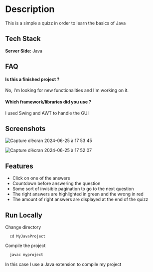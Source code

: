 
# Description

This is a simple a quizz in order to learn the basics of Java
## Tech Stack


**Server Side:** Java







## FAQ

#### Is this a finished project ?

No, I'm looking for new functionalities and I'm working on it.


#### Which framework/libraries did you use ? 

I used Swing and AWT to handle the GUI 






## Screenshots



![Capture d’écran 2024-06-25 à 17 53 45](https://github.com/alexisr91/Quizz-game/assets/160608635/915bf10f-d105-4a3c-8e7b-edbc4e49736d)

![Capture d’écran 2024-06-25 à 17 52 07](https://github.com/alexisr91/Quizz-game/assets/160608635/57794633-4ba7-45a6-be1e-c8ca369fdc1f)
## Features

- Click on one of the answers
- Countdown before answering the question
- Some sort of invisible pagination to go to the next question
- The right answers are highlighted in green and the wrong in red
- The amount of right answers are displayed at the end of the quizz





## Run Locally

Change directory

```
  cd MyJavaProject
```

Compile the project

```bash
  javac myproject
```


In this case I use a Java extension to compile my project
